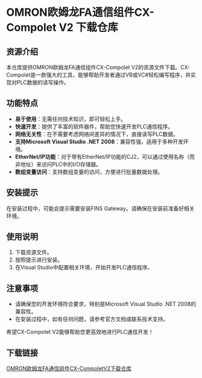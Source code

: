 # OMRON欧姆龙FA通信组件CX-Compolet V2 下载仓库

## 资源介绍

本仓库提供OMRON欧姆龙FA通信组件CX-Compolet V2的资源文件下载。CX-Compolet是一款强大的工具，能够帮助开发者通过VB或VC#轻松编写程序，并实现对PLC数据的读写操作。

## 功能特点

- **易于使用**：无需任何技术知识，即可轻松上手。
- **快速开发**：提供了丰富的软件器件，帮助您快速开发PLC通信程序。
- **网络无关性**：在不需要考虑网络间差异的情况下，直接读写PLC数据。
- **支持Microsoft Visual Studio .NET 2008**：兼容性强，适用于多种开发环境。
- **EtherNet/IP功能**：对于带有EtherNet/IP功能的CJ2，可以通过使用名称（而非地址）来访问PLC中的I/O存储器。
- **数组变量访问**：支持数组变量的访问，方便进行批量数据处理。

## 安装提示

在安装过程中，可能会提示需要安装FINS Gateway。请确保在安装前准备好相关环境。

## 使用说明

1. 下载资源文件。
2. 按照提示进行安装。
3. 在Visual Studio中配置相关环境，开始开发PLC通信程序。

## 注意事项

- 请确保您的开发环境符合要求，特别是Microsoft Visual Studio .NET 2008的兼容性。
- 在安装过程中，如有任何问题，请参考官方文档或联系技术支持。

希望CX-Compolet V2能够帮助您更高效地进行PLC通信开发！

## 下载链接

[OMRON欧姆龙FA通信组件CX-CompoletV2下载仓库](https://pan.quark.cn/s/a7960a4a30e6)
